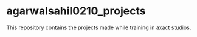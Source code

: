 # agarwalsahil0210_projects
This repository contains the projects made while training in axact studios.
